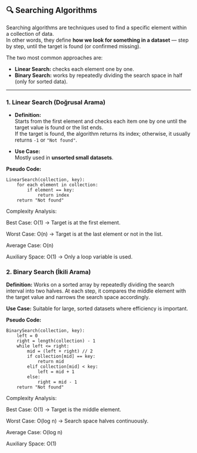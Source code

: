 ## 🔍 Searching Algorithms

Searching algorithms are techniques used to find a specific element within a collection of data.  
In other words, they define **how we look for something in a dataset** — step by step, until the target is found (or confirmed missing).  

The two most common approaches are:  
- **Linear Search:** checks each element one by one.  
- **Binary Search:** works by repeatedly dividing the search space in half (only for sorted data).  

---

### 1. Linear Search (Doğrusal Arama)

- **Definition:**  
  Starts from the first element and checks each item one by one until the target value is found or the list ends.  
  If the target is found, the algorithm returns its index; otherwise, it usually returns `-1` or `"Not found"`.  

- **Use Case:**  
  Mostly used in **unsorted small datasets**.  

**Pseudo Code:**
```pseudo
LinearSearch(collection, key):
    for each element in collection:
        if element == key:
            return index
    return "Not found"
```


Complexity Analysis:

Best Case: O(1) → Target is at the first element.

Worst Case: O(n) → Target is at the last element or not in the list.

Average Case: O(n)

Auxiliary Space: O(1) → Only a loop variable is used.

### 2. Binary Search (İkili Arama)

**Definition:**
Works on a sorted array by repeatedly dividing the search interval into two halves.
At each step, it compares the middle element with the target value and narrows the search space accordingly.

**Use Case:**
Suitable for large, sorted datasets where efficiency is important.

**Pseudo Code:**
```pseudo
BinarySearch(collection, key):
    left = 0
    right = length(collection) - 1
    while left <= right:
        mid = (left + right) // 2
        if collection[mid] == key:
            return mid
        elif collection[mid] < key:
            left = mid + 1
        else:
            right = mid - 1
    return "Not found"
```

Complexity Analysis:

Best Case: O(1) → Target is the middle element.

Worst Case: O(log n) → Search space halves continuously.

Average Case: O(log n)

Auxiliary Space: O(1)

